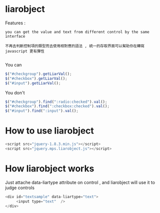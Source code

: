 liarobject
==========

Features : 
```
you can get the value and text from different control by the same interface

不再去判斷控制項的類型而去使用相對應的語法 , 統一的存取界面可以幫助你在轉寫 javascript 更有彈性
   
```


You can

```javascript
$("#checkgroup").getLiarVal();
$("#checkbox").getLiarVal();
$("#input").getLiarVal();
```

You don't
```javascript
$("#checkgroup").find(":radio:checked").val();
$("#checkbox").find(":checkbox:checked").val();
$("#input").find(":input").val();
```

How to use liarobject
==========

```javascript
<script src="jquery-1.8.3.min.js"></script>
<script src="jquery.mps.liarobject.js"></script>
```

How liarobject works
==========
Just attache data-liartype attribute on control , and liarobject will use it to judge controls


```javascript
<div id="textsample" data-liartype="text">
     <input type="text"  />
</div>
```







